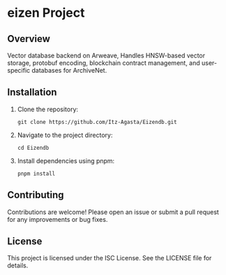 # eizen Project

## Overview

Vector database backend on Arweave, Handles HNSW-based vector storage, protobuf encoding, blockchain contract management, and user-specific databases for ArchiveNet.

## Installation

1. Clone the repository:
   ```
   git clone https://github.com/Itz-Agasta/Eizendb.git
   ```
2. Navigate to the project directory:
   ```
   cd Eizendb
   ```
3. Install dependencies using pnpm:
   ```
   pnpm install
   ```

## Contributing

Contributions are welcome! Please open an issue or submit a pull request for any improvements or bug fixes.

## License

This project is licensed under the ISC License. See the LICENSE file for details.
